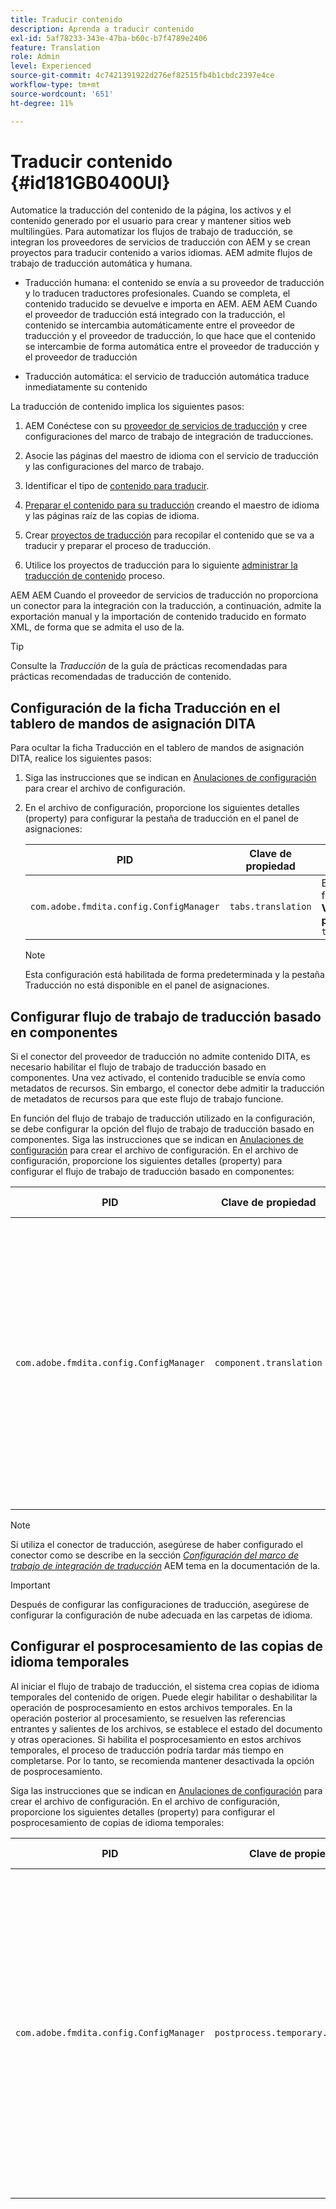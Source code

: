 ```yaml
---
title: Traducir contenido
description: Aprenda a traducir contenido
exl-id: 5af78233-343e-47ba-b60c-b7f4789e2406
feature: Translation
role: Admin
level: Experienced
source-git-commit: 4c7421391922d276ef82515fb4b1cbdc2397e4ce
workflow-type: tm+mt
source-wordcount: '651'
ht-degree: 11%

---
```


# Traducir contenido {#id181GB0400UI}

Automatice la traducción del contenido de la página, los activos y el contenido generado por el usuario para crear y mantener sitios web multilingües. Para automatizar los flujos de trabajo de traducción, se integran los proveedores de servicios de traducción con AEM y se crean proyectos para traducir contenido a varios idiomas. AEM admite flujos de trabajo de traducción automática y humana.

- Traducción humana: el contenido se envía a su proveedor de traducción y lo traducen traductores profesionales. Cuando se completa, el contenido traducido se devuelve e importa en AEM. AEM AEM Cuando el proveedor de traducción está integrado con la traducción, el contenido se intercambia automáticamente entre el proveedor de traducción y el proveedor de traducción, lo que hace que el contenido se intercambie de forma automática entre el proveedor de traducción y el proveedor de traducción

- Traducción automática: el servicio de traducción automática traduce inmediatamente su contenido


La traducción de contenido implica los siguientes pasos:

1. AEM Conéctese con su [proveedor de servicios de traducción](https://experienceleague.adobe.com/docs/experience-manager-cloud-service/sites/administering/reusing-content/translation/integration-framework.html?lang=en) y cree configuraciones del marco de trabajo de integración de traducciones.

1. Asocie las páginas del maestro de idioma con el servicio de traducción y las configuraciones del marco de trabajo.

1. Identificar el tipo de [contenido para traducir](https://experienceleague.adobe.com/docs/experience-manager-cloud-service/sites/administering/reusing-content/translation/rules.html?lang=en).

1. [Preparar el contenido para su traducción](https://experienceleague.adobe.com/docs/experience-manager-cloud-service/sites/administering/reusing-content/translation/preparation.html?lang=en) creando el maestro de idioma y las páginas raíz de las copias de idioma.

1. Crear [proyectos de traducción](https://experienceleague.adobe.com/docs/experience-manager-cloud-service/sites/administering/reusing-content/translation/managing-projects.html?lang=en) para recopilar el contenido que se va a traducir y preparar el proceso de traducción.

1. Utilice los proyectos de traducción para lo siguiente [administrar la traducción de contenido](https://experienceleague.adobe.com/docs/experience-manager-cloud-service/sites/administering/reusing-content/translation/managing-projects.html?lang=en) proceso.


AEM AEM Cuando el proveedor de servicios de traducción no proporciona un conector para la integración con la traducción, a continuación, admite la exportación manual y la importación de contenido traducido en formato XML, de forma que se admita el uso de la.

>[!TIP]
>
> Consulte la *Traducción* de la guía de prácticas recomendadas para prácticas recomendadas de traducción de contenido.

## Configuración de la ficha Traducción en el tablero de mandos de asignación DITA

Para ocultar la ficha Traducción en el tablero de mandos de asignación DITA, realice los siguientes pasos:

1. Siga las instrucciones que se indican en [Anulaciones de configuración](download-install-additional-config-override.md#) para crear el archivo de configuración.
1. En el archivo de configuración, proporcione los siguientes detalles \(property\) para configurar la pestaña de traducción en el panel de asignaciones:

   | PID | Clave de propiedad | Valor de propiedad |
   |---|------------|--------------|
   | `com.adobe.fmdita.config.ConfigManager` | `tabs.translation` | Boolean \( true/ false\).<br> **Valor predeterminado**: `true` |

   >[!NOTE]
   >
   > Esta configuración está habilitada de forma predeterminada y la pestaña Traducción no está disponible en el panel de asignaciones.


## Configurar flujo de trabajo de traducción basado en componentes

Si el conector del proveedor de traducción no admite contenido DITA, es necesario habilitar el flujo de trabajo de traducción basado en componentes. Una vez activado, el contenido traducible se envía como metadatos de recursos. Sin embargo, el conector debe admitir la traducción de metadatos de recursos para que este flujo de trabajo funcione.

En función del flujo de trabajo de traducción utilizado en la configuración, se debe configurar la opción del flujo de trabajo de traducción basado en componentes. Siga las instrucciones que se indican en [Anulaciones de configuración](download-install-additional-config-override.md#) para crear el archivo de configuración. En el archivo de configuración, proporcione los siguientes detalles \(property\) para configurar el flujo de trabajo de traducción basado en componentes:

| PID | Clave de propiedad | Valor de propiedad |
|---|------------|--------------|
| `com.adobe.fmdita.config.ConfigManager` | `component.translation` | Booleano: <br> - Si utiliza la traducción humana, entonces *Deshabilitar* \( `false`\) el **Flujo de trabajo de traducción basado en componentes** opción. <br> - Si utiliza la traducción automática, a continuación, *Habilitar \( `true`\)* el **Flujo de trabajo de traducción basado en componentes** opción. |

>[!NOTE]
>
> Si utiliza el conector de traducción, asegúrese de haber configurado el conector como se describe en la sección *[Configuración del marco de trabajo de integración de traducción](https://experienceleague.adobe.com/docs/experience-manager-cloud-service/sites/administering/reusing-content/translation/integration-framework.html?lang=en)* AEM tema en la documentación de la.

>[!IMPORTANT]
>
> Después de configurar las configuraciones de traducción, asegúrese de configurar la configuración de nube adecuada en las carpetas de idioma.

## Configurar el posprocesamiento de las copias de idioma temporales

Al iniciar el flujo de trabajo de traducción, el sistema crea copias de idioma temporales del contenido de origen. Puede elegir habilitar o deshabilitar la operación de posprocesamiento en estos archivos temporales. En la operación posterior al procesamiento, se resuelven las referencias entrantes y salientes de los archivos, se establece el estado del documento y otras operaciones. Si habilita el posprocesamiento en estos archivos temporales, el proceso de traducción podría tardar más tiempo en completarse. Por lo tanto, se recomienda mantener desactivada la opción de posprocesamiento.

Siga las instrucciones que se indican en [Anulaciones de configuración](download-install-additional-config-override.md#) para crear el archivo de configuración. En el archivo de configuración, proporcione los siguientes detalles \(property\) para configurar el posprocesamiento de copias de idioma temporales:

| PID | Clave de propiedad | Valor de propiedad |
|---|------------|--------------|
| `com.adobe.fmdita.config.ConfigManager` | `postprocess.temporary.langcopies` | Booleano: <br> - Si no desea ejecutar la operación de posprocesamiento en los archivos temporales, *Deshabilitar* \( false\) la variable **Copias de idioma posteriores al procesamiento** opción.<br> : Si desea ejecutar la operación de posprocesamiento en los archivos temporales, *Activar* \( true\) el **Copias de idioma posteriores al procesamiento** opción.<br> **Valor predeterminado**: false |

